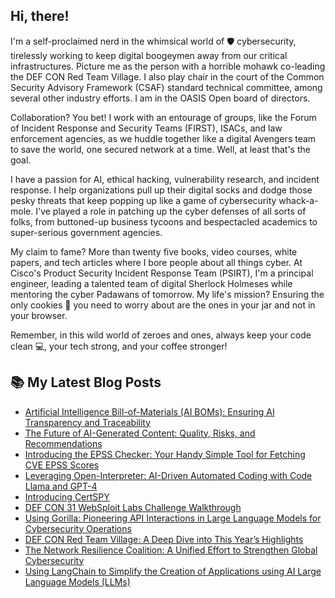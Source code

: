 ## Hi, there!
I'm a self-proclaimed nerd in the whimsical world of 🛡️ cybersecurity, tirelessly working to keep digital boogeymen away from our critical infrastructures. Picture me as the person with a horrible mohawk co-leading the DEF CON Red Team Village. I also play chair in the court of the Common Security Advisory Framework (CSAF) standard technical committee, among several other industry efforts. I am in the OASIS Open board of directors.

Collaboration? You bet! I work with an entourage of groups, like the Forum of Incident Response and Security Teams (FIRST), ISACs, and law enforcement agencies, as we huddle together like a digital Avengers team to save the world, one secured network at a time. Well, at least that's the goal.

I have a passion for AI, ethical hacking, vulnerability research, and incident response. I help organizations pull up their digital socks and dodge those pesky threats that keep popping up like a game of cybersecurity whack-a-mole. I've played a role in patching up the cyber defenses of all sorts of folks, from buttoned-up business tycoons and bespectacled academics to super-serious government agencies.

My claim to fame? More than twenty five books, video courses, white papers, and tech articles where I bore people about all things cyber. At Cisco's Product Security Incident Response Team (PSIRT), I'm a principal engineer, leading a talented team of digital Sherlock Holmeses while mentoring the cyber Padawans of tomorrow. My life's mission? Ensuring the only cookies 🍪 you need to worry about are the ones in your jar and not in your browser. 

Remember, in this wild world of zeroes and ones, always keep your code clean 💻, your tech strong, and your coffee stronger!


## 📚 My Latest Blog Posts
<!-- BLOG-POST-LIST:START -->
- [Artificial Intelligence Bill-of-Materials &lpar;AI BOMs&rpar;: Ensuring AI Transparency and Traceability](https://santosomar.medium.com/artificial-intelligence-bill-of-materials-ai-boms-ensuring-ai-transparency-and-traceability-82322643bd2a?source=rss-fc39e28d7e52------2)
- [The Future of AI-Generated Content: Quality, Risks, and Recommendations](https://santosomar.medium.com/the-future-of-ai-generated-content-quality-risks-and-recommendations-48c35b9a1eb5?source=rss-fc39e28d7e52------2)
- [Introducing the EPSS Checker: Your Handy Simple Tool for Fetching CVE EPSS Scores](https://santosomar.medium.com/introducing-the-epss-checker-your-handy-simple-tool-for-fetching-cve-epss-scores-5e5eae3e7c09?source=rss-fc39e28d7e52------2)
- [Leveraging Open-Interpreter: AI-Driven Automated Coding with Code Llama and GPT-4](https://santosomar.medium.com/leveraging-open-interpreter-ai-driven-automated-coding-with-code-llama-and-gpt-4-5361b944fa0?source=rss-fc39e28d7e52------2)
- [Introducing CertSPY](https://santosomar.medium.com/introducing-certspy-89da08beca25?source=rss-fc39e28d7e52------2)
- [DEF CON 31 WebSploit Labs Challenge Walkthrough](https://santosomar.medium.com/def-con-31-websploit-labs-challenge-walkthrough-a04765456be6?source=rss-fc39e28d7e52------2)
- [Using Gorilla: Pioneering API Interactions in Large Language Models for Cybersecurity Operations](https://santosomar.medium.com/using-gorilla-pioneering-api-interactions-in-large-language-models-for-cybersecurity-operations-252ce018be6b?source=rss-fc39e28d7e52------2)
- [DEF CON Red Team Village: A Deep Dive into This Year’s Highlights](https://santosomar.medium.com/def-con-red-team-village-a-deep-dive-into-this-years-highlights-7480338fd611?source=rss-fc39e28d7e52------2)
- [The Network Resilience Coalition: A Unified Effort to Strengthen Global Cybersecurity](https://santosomar.medium.com/the-network-resilience-coalition-a-unified-effort-to-strengthen-global-cybersecurity-812d2ebff8d6?source=rss-fc39e28d7e52------2)
- [Using LangChain to Simplify the Creation of Applications using AI Large Language Models &lpar;LLMs&rpar;](https://santosomar.medium.com/using-langchain-to-simplify-the-creation-of-applications-using-ai-large-language-models-llms-5ca8b6a0c260?source=rss-fc39e28d7e52------2)
<!-- BLOG-POST-LIST:END -->


